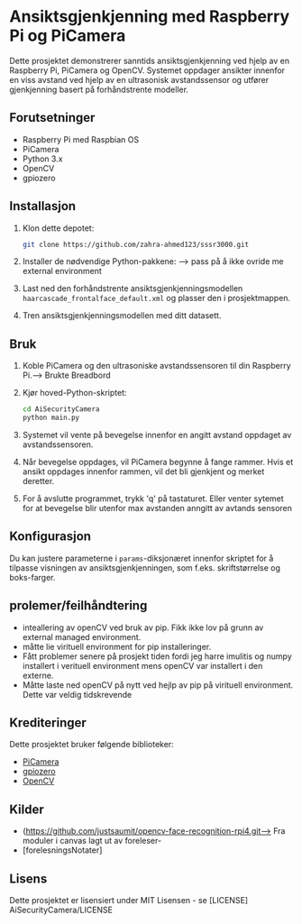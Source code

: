 # Ansiktsgjenkjenning med Raspberry Pi og PiCamera

Dette prosjektet demonstrerer sanntids ansiktsgjenkjenning ved hjelp av en Raspberry Pi, PiCamera og OpenCV. 
Systemet oppdager ansikter innenfor en viss avstand ved hjelp av en ultrasonisk avstandssensor 
og utfører gjenkjenning basert på forhåndstrente modeller.

## Forutsetninger

- Raspberry Pi med Raspbian OS
- PiCamera
- Python 3.x
- OpenCV
- gpiozero

## Installasjon

1. Klon dette depotet:

    ```bash
    git clone https://github.com/zahra-ahmed123/sssr3000.git
    ```

2. Installer de nødvendige Python-pakkene: --> pass på å ikke ovride me external environment


3. Last ned den forhåndstrente ansiktsgjenkjenningsmodellen `haarcascade_frontalface_default.xml` og plasser den i prosjektmappen.

4. Tren ansiktsgjenkjenningsmodellen med ditt datasett.

## Bruk

1. Koble PiCamera og den ultrasoniske avstandssensoren til din Raspberry Pi.--> Brukte Breadbord 

2. Kjør hoved-Python-skriptet:

    ```bash
    cd AiSecurityCamera
    python main.py
    ```

3. Systemet vil vente på bevegelse innenfor en angitt avstand oppdaget av avstandssensoren.

4. Når bevegelse oppdages, vil PiCamera begynne å fange rammer. Hvis et ansikt oppdages innenfor rammen, vil det bli gjenkjent og merket deretter.

5. For å avslutte programmet, trykk 'q' på tastaturet. Eller  venter sytemet for at bevegelse blir utenfor max avstanden anngitt av avtands sensoren

## Konfigurasjon

Du kan justere parameterne i `params`-diksjonæret innenfor skriptet for å tilpasse visningen av ansiktsgjenkjenningen, som f.eks. skriftstørrelse og boks-farger.

## prolemer/feilhåndtering

- inteallering av openCV ved bruk av pip. Fikk ikke lov på grunn av external managed environment.
- måtte lie virituell environment for pip installeringer.
- Fått problemer senere på prosjekt tiden fordi jeg harre imulitis og numpy installert i verituell environment mens openCV var installert i den externe. 
- Måtte   laste ned openCV på nytt ved hejlp av pip på virituell environment. Dette var veldig tidskrevende

## Krediteringer

Dette prosjektet bruker følgende biblioteker:

- [PiCamera](https://picamera.readthedocs.io/)
- [gpiozero](https://gpiozero.readthedocs.io/)
- [OpenCV](https://opencv.org/)

## Kilder

- (https://github.com/justsaumit/opencv-face-recognition-rpi4.git--> Fra moduler i canvas lagt ut av foreleser- 
- [forelesningsNotater]

## Lisens

Dette prosjektet er lisensiert under MIT Lisensen - se [LICENSE] AiSecurityCamera/LICENSE
